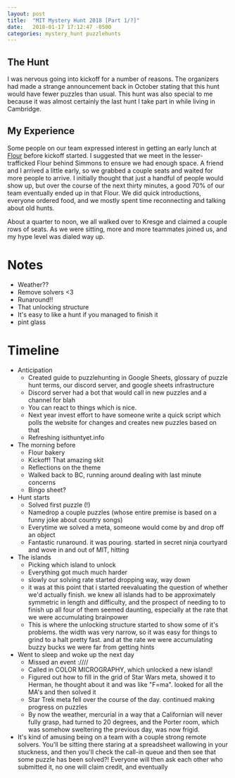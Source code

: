 ```yaml
---
layout: post
title:  "MIT Mystery Hunt 2018 [Part 1/?]"
date:   2018-01-17 17:12:47 -0500
categories: mystery_hunt puzzlehunts
---
```

<!-- On a particular evening in the spring of 2014, several high-schoolers (some of whom knew each other) attending MIT's Campus Preview Weekend all converged at Simmons Hall to participate in a puzzlehunt. A subset of them enjoyed the experience enough that, come September -->


## The Hunt

I was nervous going into kickoff for a number of reasons. The organizers had made a strange announcement back in October stating that this hunt would have fewer puzzles than usual. This hunt was also special to me because it was almost certainly the last hunt I take part in while living in Cambridge.

## My Experience

Some people on our team expressed interest in getting an early lunch at [Flour](https://flourbakery.com/) before kickoff started. I suggested that we meet in the lesser-trafficked Flour behind Simmons to ensure we had enough space. A friend and I arrived a little early, so we grabbed a couple seats and waited for more people to arrive. I initially thought that just a handful of people would show up, but over the course of the next thirty minutes, a good 70% of our team eventually ended up in that Flour. We did quick introductions, everyone ordered food, and we mostly spent time reconnecting and talking about old hunts.

About a quarter to noon, we all walked over to Kresge and claimed a couple rows of seats. As we were sitting, more and more teammates joined us, and my hype level was dialed way up.


# Notes

* Weather??
* Remove solvers <3
* Runaround!!
* That unlocking structure
* It's easy to like a hunt if you managed to finish it
* pint glass


# Timeline
* Anticipation
  - Created guide to puzzlehunting in Google Sheets, glossary of puzzle hunt terms, our discord server, and google sheets infrastructure
  - Discord server had a bot that would call in new puzzles and a channel for blah
  - You can react to things which is nice.
  - Next year invest effort to have someone write a quick script which polls the website for changes and creates new puzzles based on that
  - Refreshing isithuntyet.info
* The morning before
  - Flour bakery
  - Kickoff! That amazing skit
  - Reflections on the theme
  - Walked back to BC, running around dealing with last minute concerns
  - Bingo sheet?
* Hunt starts
  - Solved first puzzle (!)
  - Namedrop a couple puzzles (whose entire premise is based on a funny joke about country songs)
  - Everytime we solved a meta, someone would come by and drop off an object
  - Fantastic runaround. it was pouring. started in secret ninja courtyard and wove in and out of MIT, hitting
* The islands
  - Picking which island to unlock
  - Everything got much much harder
  - slowly our solving rate started dropping way, way down
  - it was at this point that i started reevaluating the question of whether we'd actually finish. we knew all islands had to be approximately symmetric in length and difficulty, and the prospect of needing to to finish up all four of them seemed daunting, especially at the rate that we were accumulating brainpower
  - This is where the unlocking structure started to show some of it's problems. the width was very narrow, so it was easy for things to grind to a halt pretty fast. and at the rate we were accumulating buzzy bucks we were far from getting hints
* Went to sleep and woke up the next day
  - Missed an event :////
  - Called in COLOR MICROGRAPHY, which unlocked a new island!
  - Figured out how to fill in the grid of Star Wars meta, showed it to Herman, he thought about it and was like "F=ma". looked for all the MA's and then solved it
  - Star Trek meta fell over the course of the day. continued making progress on puzzles
  - By now the weather, mercurial in a way that a Californian will never fully grasp, had turned to 20 degrees, and the Porter room, which was somehow sweltering the previous day, was now frigid.
* It's kind of amusing being on a team with a couple strong remote solvers. You'll be sitting there staring at a spreadsheet wallowing in your stuckness, and then you'll check the call-in queue and then see that some puzzle has been solved?! Everyone will then ask each other who submitted it, no one will claim credit, and eventually
